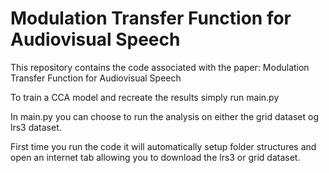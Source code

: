 # Modulation Transfer Function for Audiovisual Speech

This repository contains the code associated with the paper: Modulation Transfer Function for Audiovisual Speech

To train a CCA model and recreate the results simply run main.py

In main.py you can choose to run the analysis on either the grid dataset og lrs3 dataset.

First time you run the code it will automatically setup folder structures and open an internet tab allowing you to download the lrs3 or grid dataset.

